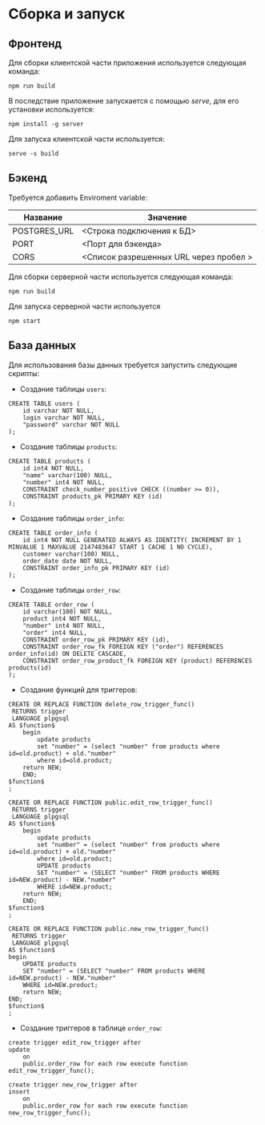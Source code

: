 # Сборка и запуск

## Фронтенд
Для сборки клиентской части приложения используется следующая команда:
```shell
npm run build
```
В последствие приложение запускается с помощью *serve*, для его установки используется:
```shell
npm install -g server
```
Для запуска клиентской части используется:
```shell
serve -s build
```

## Бэкенд
Требуется добавить Enviroment variable:

| Название     | Значение                                |
|--------------|-----------------------------------------|
| POSTGRES_URL | <Строка подключения к БД\>              |
| PORT         | <Порт для бэкенда\>                     |
| CORS         | <Список разрешенных URL через пробел \> |


Для сборки серверной части используется следующая команда:
```shell
npm run build
```
Для запуска серверной части используется
```shell
npm start
```

## База данных
Для использования базы данных требуется запустить следующие скрипты:
- Создание таблицы `users`:
```
CREATE TABLE users (
	id varchar NOT NULL,
	login varchar NOT NULL,
	"password" varchar NOT NULL
);
```
- Создание таблицы `products`:
```
CREATE TABLE products (
	id int4 NOT NULL,
	"name" varchar(100) NULL,
	"number" int4 NOT NULL,
	CONSTRAINT check_number_positive CHECK ((number >= 0)),
	CONSTRAINT products_pk PRIMARY KEY (id)
);
```
- Создание таблицы `order_info`:
```
CREATE TABLE order_info (
	id int4 NOT NULL GENERATED ALWAYS AS IDENTITY( INCREMENT BY 1 MINVALUE 1 MAXVALUE 2147483647 START 1 CACHE 1 NO CYCLE),
	customer varchar(100) NULL,
	order_date date NOT NULL,
	CONSTRAINT order_info_pk PRIMARY KEY (id)
);
```
- Создание таблицы `order_row`:
```
CREATE TABLE order_row (
	id varchar(100) NOT NULL,
	product int4 NOT NULL,
	"number" int4 NOT NULL,
	"order" int4 NULL,
	CONSTRAINT order_row_pk PRIMARY KEY (id),
	CONSTRAINT order_row_fk FOREIGN KEY ("order") REFERENCES order_info(id) ON DELETE CASCADE,
	CONSTRAINT order_row_product_fk FOREIGN KEY (product) REFERENCES products(id)
);
```
- Создание функций для триггеров:
```
CREATE OR REPLACE FUNCTION delete_row_trigger_func()
 RETURNS trigger
 LANGUAGE plpgsql
AS $function$
	begin
		update products 
		set "number" = (select "number" from products where id=old.product) + old."number"
		where id=old.product;
	return NEW;
	END;
$function$
;
```
```
CREATE OR REPLACE FUNCTION public.edit_row_trigger_func()
 RETURNS trigger
 LANGUAGE plpgsql
AS $function$
	begin
		update products 
		set "number" = (select "number" from products where id=old.product) + old."number"
		where id=old.product;
		UPDATE products
		SET "number" = (SELECT "number" FROM products WHERE id=NEW.product) - NEW."number"
		WHERE id=NEW.product;
	return NEW;
	END;
$function$
;
```
```
CREATE OR REPLACE FUNCTION public.new_row_trigger_func()
 RETURNS trigger
 LANGUAGE plpgsql
AS $function$
begin
	UPDATE products
	SET "number" = (SELECT "number" FROM products WHERE id=NEW.product) - NEW."number"
	WHERE id=NEW.product;
	return NEW;
END;
$function$
;
```
- Создание триггеров в таблице `order_row`:
```
create trigger edit_row_trigger after
update
    on
    public.order_row for each row execute function edit_row_trigger_func();
```
```
create trigger new_row_trigger after
insert
    on
    public.order_row for each row execute function new_row_trigger_func();
```